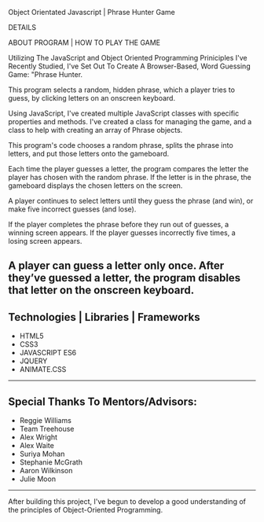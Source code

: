 Object Orientated Javascript | Phrase Hunter Game

DETAILS

ABOUT PROGRAM | HOW TO PLAY THE GAME



Utilizing The JavaScript and Object Oriented Programming Priniciples I've Recently Studied, I've Set Out To Create A Browser-Based, Word Guessing Game: "Phrase Hunter.

This program selects a random, hidden phrase, which a player tries to guess, by clicking letters on an onscreen keyboard.

Using JavaScript, I've created multiple JavaScript classes with specific properties and methods. I've created a class for managing the game, and a class to help with creating an array of Phrase objects.

This program's code chooses a random phrase, splits the phrase into letters, and put those letters onto the gameboard.

Each time the player guesses a letter, the program compares the letter the player has chosen with the random phrase. If the letter is in the phrase, the gameboard displays the chosen letters on the screen.

A player continues to select letters until they guess the phrase (and win), or make five incorrect guesses (and lose).

If the player completes the phrase before they run out of guesses, a winning screen appears. If the player guesses incorrectly five times, a losing screen appears.

A player can guess a letter only once. After they’ve guessed a letter, the program disables that letter on the onscreen keyboard.
---


## Technologies | Libraries | Frameworks
* HTML5
* CSS3
* JAVASCRIPT ES6
* JQUERY
* ANIMATE.CSS
---

## Special Thanks To Mentors/Advisors:
* Reggie Williams
* Team Treehouse
* Alex Wright
* Alex Waite
* Suriya Mohan
* Stephanie McGrath
* Aaron Wilkinson
* Julie Moon

---

After building this project, I've begun to develop a good understanding of the principles of Object-Oriented Programming.
